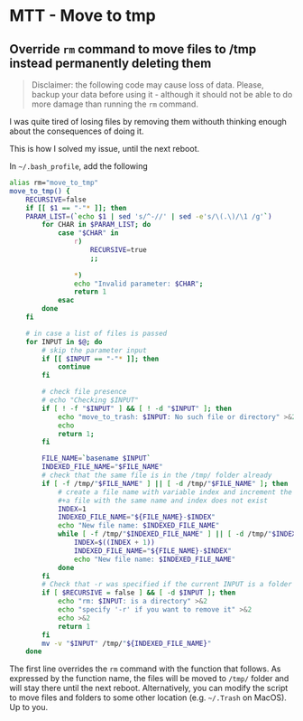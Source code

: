 # MTT - Move to tmp
## Override `rm` command to move files to /tmp instead permanently deleting them

> Disclaimer: the following code may cause loss of data. Please, backup your data before using it - although it should not be able to do more damage than running the `rm` command.

I was quite tired of losing files by removing them withouth thinking enough about the consequences of doing it.

This is how I solved my issue, until the next reboot.

In `~/.bash_profile`, add the following

```bash
alias rm="move_to_tmp"
move_to_tmp() {
	RECURSIVE=false
	if [[ $1 == "-"* ]]; then
	PARAM_LIST=(`echo $1 | sed 's/^-//' | sed -e's/\(.\)/\1 /g'`)
		for CHAR in $PARAM_LIST; do
			case "$CHAR" in
				r)
					RECURSIVE=true
					;;
				
				*)
				echo "Invalid parameter: $CHAR";
				return 1
			esac
		done
	fi

	# in case a list of files is passed
	for INPUT in $@; do
		# skip the parameter input
		if [[ $INPUT == "-"* ]]; then
			continue
		fi

		# check file presence
		# echo "Checking $INPUT"
		if [ ! -f "$INPUT" ] && [ ! -d "$INPUT" ]; then
			echo "move_to_trash: $INPUT: No such file or directory" >&2
			echo
			return 1;
		fi

		FILE_NAME=`basename $INPUT`
		INDEXED_FILE_NAME="$FILE_NAME"
		# check that the same file is in the /tmp/ folder already
		if [ -f /tmp/"$FILE_NAME" ] || [ -d /tmp/"$FILE_NAME" ]; then
			# create a file name with variable index and increment the index until
			#+a file with the same name and index does not exist
			INDEX=1
			INDEXED_FILE_NAME="${FILE_NAME}-$INDEX"
			echo "New file name: $INDEXED_FILE_NAME"
			while [ -f /tmp/"$INDEXED_FILE_NAME" ] || [ -d /tmp/"$INDEXED_FILE_NAME" ]; do
				INDEX=$((INDEX + 1))
				INDEXED_FILE_NAME="${FILE_NAME}-$INDEX"
				echo "New file name: $INDEXED_FILE_NAME"
			done
		fi
		# Check that -r was specified if the current INPUT is a folder
		if [ $RECURSIVE = false ] && [ -d $INPUT ]; then
			echo "rm: $INPUT: is a directory" >&2
			echo "specify '-r' if you want to remove it" >&2
			echo >&2
			return 1
		fi
		mv -v "$INPUT" /tmp/"${INDEXED_FILE_NAME}"
	done
```

The first line overrides the `rm` command with the function that follows. As expressed by the function name, the files will be moved to `/tmp/` folder and will stay there until the next reboot. Alternatively, you can modify the script to move files and folders to some other location (e.g. `~/.Trash` on MacOS). Up to you.
